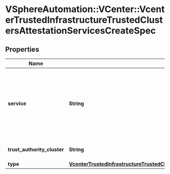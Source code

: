 # VSphereAutomation::VCenter::VcenterTrustedInfrastructureTrustedClustersAttestationServicesCreateSpec

## Properties
Name | Type | Description | Notes
------------ | ------------- | ------------- | -------------
**service** | **String** | The service&#39;s unique ID. This field is optional and it is only relevant when the value of Services.CreateSpec.type is SERVICE. When clients pass a value of this structure as a parameter, the field must be an identifier for the resource type: vcenter.trusted_infrastructure.attestation.Service. When operations return a value of this structure as a result, the field will be an identifier for the resource type: vcenter.trusted_infrastructure.attestation.Service. | [optional] 
**trust_authority_cluster** | **String** | The attestation cluster&#39;s unique ID. This field is optional and it is only relevant when the value of Services.CreateSpec.type is CLUSTER. | [optional] 
**type** | [**VcenterTrustedInfrastructureTrustedClustersAttestationServicesCreateSpecSourceType**](VcenterTrustedInfrastructureTrustedClustersAttestationServicesCreateSpecSourceType.md) |  | 


